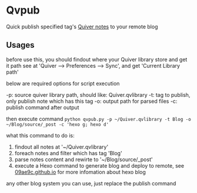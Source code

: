 # Qvpub

Quick publish specified tag's [Quiver notes](http://happenapps.com/) to your remote blog

## Usages

before use this, you should findout where your Quiver library store and get it path
see at 'Quiver --> Preferences --> Sync', and get 'Current Library path'

below are required options for script execution

-p: source quiver library path, should like: Quiver.qvlibrary
-t: tag to publish, only publish note which has this tag
-o: output path for parsed files
-c: publish command after output

then execute command `python qvpub.py -p ~/Quiver.qvlibrary -t Blog -o ~/Blog/source/_post -c 'hexo g; hexo d'`

what this command to do is:

1. findout all notes at '~/Quiver.qvlibrary'
2. foreach notes and filter which has tag 'Blog'
3. parse notes content and rewirte to '~/Blog/source/_post'
4. execute a Hexo command to generate blog and deploy to remote, see [09ae9c.github.io](https://github.com/09ae9c/09ae9c.github.io) for more infomation about hexo blog

any other blog system you can use, just replace the publish command



